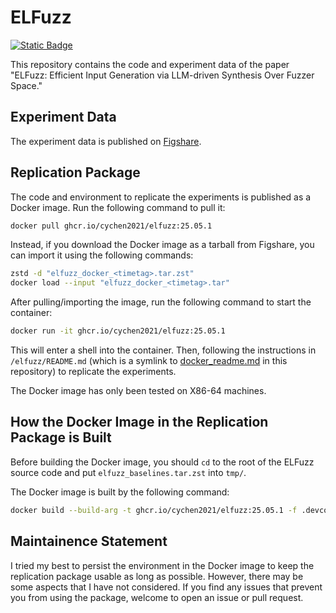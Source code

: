 # ELFuzz

[![Static Badge](https://img.shields.io/badge/Artifact_DOI-10.6084%2Fm9.figshare.29177162-green)](https://doi.org/10.6084/m9.figshare.29177162)

This repository contains the code and experiment data of the paper "ELFuzz: Efficient Input Generation via LLM-driven Synthesis Over Fuzzer Space."

## Experiment Data

The experiment data is published on [Figshare](https://doi.org/10.6084/m9.figshare.29177162).

## Replication Package

The code and environment to replicate the experiments is published as a Docker image. Run the following command to pull it:

```bash
docker pull ghcr.io/cychen2021/elfuzz:25.05.1
```

Instead, if you download the Docker image as a tarball from Figshare, you can import it using the following commands:

```bash
zstd -d "elfuzz_docker_<timetag>.tar.zst"
docker load --input "elfuzz_docker_<timetag>.tar"
```

After pulling/importing the image, run the following command to start the container:

```bash
docker run -it ghcr.io/cychen2021/elfuzz:25.05.1
```

This will enter a shell into the container. Then, following the instructions in `/elfuzz/README.md` (which is a symlink to [docker_readme.md](docker_readme.md) in this repository) to replicate the experiments.

The Docker image has only been tested on X86-64 machines.

## How the Docker Image in the Replication Package is Built

Before building the Docker image, you should `cd` to the root of the ELFuzz source code and put `elfuzz_baselines.tar.zst` into `tmp/`.

The Docker image is built by the following command:

```bash
docker build --build-arg -t ghcr.io/cychen2021/elfuzz:25.05.1 -f .devcontainer/Dockerfile --target publish .
```

## Maintainence Statement

I tried my best to persist the environment in the Docker image to keep the replication package usable as long as possible. However, there may be some aspects that I have not considered. If you find any issues that prevent you from using the package, welcome to open an issue or pull request.
